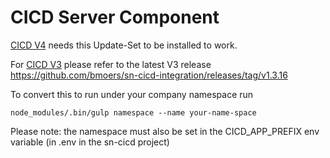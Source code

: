 # CICD Server Component

[CICD V4](https://github.com/bmoers/sn-cicd/tree/release/4) needs this Update-Set to be installed to work.

For [CICD V3](https://github.com/bmoers/sn-cicd/tree/release/3) please refer to the latest V3 release https://github.com/bmoers/sn-cicd-integration/releases/tag/v1.3.16


To convert this to run under your company namespace run
```
node_modules/.bin/gulp namespace --name your-name-space
```

Please note: the namespace must also be set in the CICD_APP_PREFIX env variable (in .env in the sn-cicd project)
